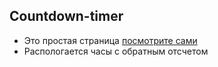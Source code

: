 ## Countdown-timer

- Это простая страница [посмотрите сами](https://arnur017.github.io/countdown-timer/)
- Распологается часы с обратным отсчетом
